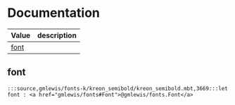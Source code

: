 # Documentation
|Value|description|
|---|---|
|[font](#font)||

## font

```moonbit
:::source,gmlewis/fonts-k/kreon_semibold/kreon_semibold.mbt,3669:::let font : <a href="gmlewis/fonts#Font">@gmlewis/fonts.Font</a>
```

